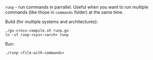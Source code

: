 `runp` - run commands in parrallel. Useful when you want to run multiple
commands (like those in `commands` folder) at the same time.

Build (for multiple systems and architectures):

```
./go-cross-compile.sh runp.go
ln -sf runp-<sys>-<arch> runp
```

Run:

```
./runp <file-with-commands>
```
